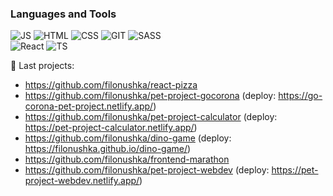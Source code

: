 <!-- ### About Me -->

### Languages and Tools  
![JS](https://img.shields.io/badge/-Javascript-000000?style=for-the-badge&logo=javascript)
![HTML](https://img.shields.io/badge/-html-000000?style=for-the-badge&logo=html5)
![CSS](https://img.shields.io/badge/-CSS-000000?style=for-the-badge&logo=css3) 
![GIT](https://img.shields.io/badge/-GIT-000000?style=for-the-badge&logo=git)
![SASS](https://img.shields.io/badge/-SASS-000000?style=for-the-badge&logo=sass)  
![React](https://img.shields.io/badge/-React-000000?style=for-the-badge&logo=react)
![TS](https://img.shields.io/badge/-Typescript-000000?style=for-the-badge&logo=typescript)

🔭 Last projects:  
- https://github.com/filonushka/react-pizza  
- https://github.com/filonushka/pet-project-gocorona (deploy: https://go-corona-pet-project.netlify.app/)  
- https://github.com/filonushka/pet-project-calculator (deploy: https://pet-project-calculator.netlify.app/)
- https://github.com/filonushka/dino-game (deploy: https://filonushka.github.io/dino-game/)  
- https://github.com/filonushka/frontend-marathon  
- https://github.com/filonushka/pet-project-webdev (deploy: https://pet-project-webdev.netlify.app/) 
<!-- ### Follow me   -->


<!--
Here are some ideas to get you started:

- 🔭 I’m currently working on ...
- 🌱 I’m currently learning ...

- 📫 How to reach me:
- 😄 Pronouns: ...
- ⚡ Fun fact: ...
-->
